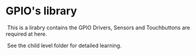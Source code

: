 # GPIO's library

​	This is a lirabry contains the GPIO Drivers, Sensors and Touchbuttons are required at here.

​	See the child level folder for detailed learning. 